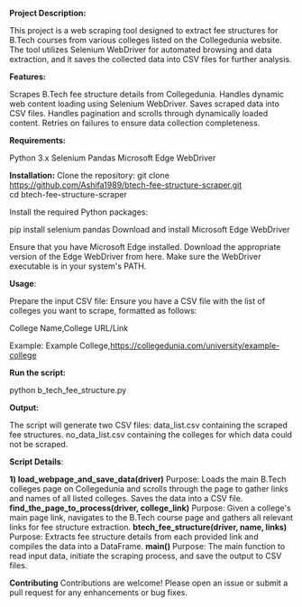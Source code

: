 **Project Description:**

This project is a web scraping tool designed to extract fee structures for B.Tech courses from various colleges listed on the Collegedunia website. The tool utilizes Selenium WebDriver for automated browsing and data extraction, and it saves the collected data into CSV files for further analysis.

**Features:**

Scrapes B.Tech fee structure details from Collegedunia.
Handles dynamic web content loading using Selenium WebDriver.
Saves scraped data into CSV files.
Handles pagination and scrolls through dynamically loaded content.
Retries on failures to ensure data collection completeness.

**Requirements:**

Python 3.x
Selenium
Pandas
Microsoft Edge WebDriver

**Installation:**
Clone the repository:
git clone https://github.com/Ashifa1989/btech-fee-structure-scraper.git  
cd btech-fee-structure-scraper

Install the required Python packages:

pip install selenium pandas
Download and install Microsoft Edge WebDriver

Ensure that you have Microsoft Edge installed.
Download the appropriate version of the Edge WebDriver from here.
Make sure the WebDriver executable is in your system's PATH.

**Usage**: 

Prepare the input CSV file:
Ensure you have a CSV file with the list of colleges you want to scrape, formatted as follows:

College Name,College URL/Link

Example:
Example College,https://collegedunia.com/university/example-college

**Run the script:**

python b_tech_fee_structure.py 

**Output:**

The script will generate two CSV files:
data_list.csv containing the scraped fee structures. 
no_data_list.csv containing the colleges for which data could not be scraped. 

**Script Details**:

**1) load_webpage_and_save_data(driver)**
Purpose: Loads the main B.Tech colleges page on Collegedunia and scrolls through the page to gather links and names of all listed colleges. Saves the data into a CSV file.
**find_the_page_to_process(driver, college_link)**
Purpose: Given a college's main page link, navigates to the B.Tech course page and gathers all relevant links for fee structure extraction.
**btech_fee_structure(driver, name, links)**
Purpose: Extracts fee structure details from each provided link and compiles the data into a DataFrame.
**main()**
Purpose: The main function to read input data, initiate the scraping process, and save the output to CSV files.

**Contributing**
Contributions are welcome! Please open an issue or submit a pull request for any enhancements or bug fixes.
